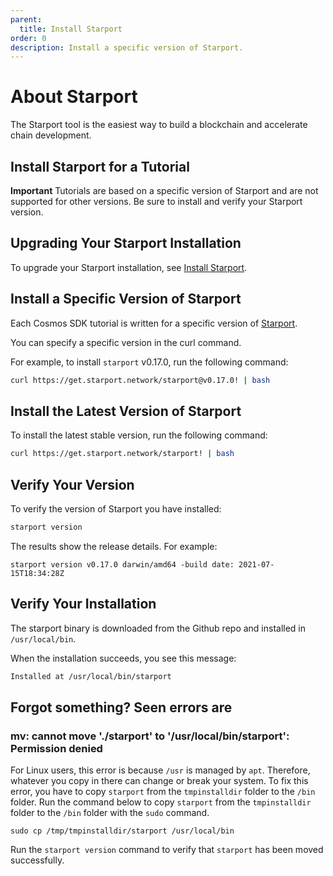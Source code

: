 ```yaml
---
parent:
  title: Install Starport
order: 0
description: Install a specific version of Starport.
---
```


# About Starport

The Starport tool is the easiest way to build a blockchain and accelerate chain development.

## Install Starport for a Tutorial

**Important** Tutorials are based on a specific version of Starport and are not supported for other versions. Be sure to install and verify your Starport version.

## Upgrading Your Starport Installation

To upgrade your Starport installation, see [Install Starport](https://docs.starport.network/guide/install.html).

## Install a Specific Version of Starport

Each Cosmos SDK tutorial is written for a specific version of [Starport](https://docs.starport.network/).

You can specify a specific version in the curl command.

For example, to install `starport` v0.17.0, run the following command:

```sh
curl https://get.starport.network/starport@v0.17.0! | bash
```

## Install the Latest Version of Starport

To install the latest stable version, run the following command:

```sh
curl https://get.starport.network/starport! | bash
```

## Verify Your Version

To verify the version of Starport you have installed:

```sh
starport version
```

The results show the release details. For example:

```code
starport version v0.17.0 darwin/amd64 -build date: 2021-07-15T18:34:28Z
```

## Verify Your Installation

The starport binary is downloaded from the Github repo and installed in `/usr/local/bin`.

When the installation succeeds, you see this message:

```bash
Installed at /usr/local/bin/starport
```
## Forgot something? Seen errors are
### mv: cannot move './starport' to '/usr/local/bin/starport': Permission denied
For Linux users, this error is because `/usr` is managed by `apt`. Therefore, whatever you copy in there can change or break your system. To fix this error, you have to copy `starport` from the `tmpinstalldir` folder to the `/bin` folder. Run the command below to copy `starport` from the `tmpinstalldir` folder to the `/bin` folder with the `sudo` command.

```
sudo cp /tmp/tmpinstalldir/starport /usr/local/bin
```
Run the `starport version` command to verify that `starport` has been moved successfully.
